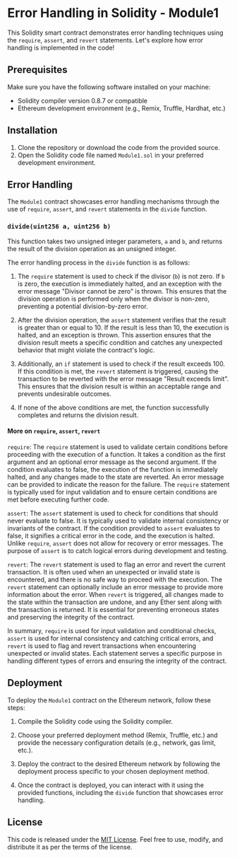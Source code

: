 # Error Handling in Solidity - Module1

This Solidity smart contract demonstrates error handling techniques using the `require`, `assert`, and `revert` statements. Let's explore how error handling is implemented in the code!

## Prerequisites

Make sure you have the following software installed on your machine:

- Solidity compiler version 0.8.7 or compatible
- Ethereum development environment (e.g., Remix, Truffle, Hardhat, etc.)

## Installation

1. Clone the repository or download the code from the provided source.
2. Open the Solidity code file named `Module1.sol` in your preferred development environment.

## Error Handling

The `Module1` contract showcases error handling mechanisms through the use of `require`, `assert`, and `revert` statements in the `divide` function.

### `divide(uint256 a, uint256 b)`

This function takes two unsigned integer parameters, `a` and `b`, and returns the result of the division operation as an unsigned integer.

The error handling process in the `divide` function is as follows:

1. The `require` statement is used to check if the divisor (`b`) is not zero. If `b` is zero, the execution is immediately halted, and an exception with the error message "Divisor cannot be zero" is thrown. This ensures that the division operation is performed only when the divisor is non-zero, preventing a potential division-by-zero error.

2. After the division operation, the `assert` statement verifies that the result is greater than or equal to 10. If the result is less than 10, the execution is halted, and an exception is thrown. This assertion ensures that the division result meets a specific condition and catches any unexpected behavior that might violate the contract's logic.

3. Additionally, an `if` statement is used to check if the result exceeds 100. If this condition is met, the `revert` statement is triggered, causing the transaction to be reverted with the error message "Result exceeds limit". This ensures that the division result is within an acceptable range and prevents undesirable outcomes.

4. If none of the above conditions are met, the function successfully completes and returns the division result.

#### More on `require`, `assert`, `revert`

`require`: The `require` statement is used to validate certain conditions before proceeding with the execution of a function. It takes a condition as the first argument and an optional error message as the second argument. If the condition evaluates to false, the execution of the function is immediately halted, and any changes made to the state are reverted. An error message can be provided to indicate the reason for the failure. The `require` statement is typically used for input validation and to ensure certain conditions are met before executing further code.

`assert`: The `assert` statement is used to check for conditions that should never evaluate to false. It is typically used to validate internal consistency or invariants of the contract. If the condition provided to `assert` evaluates to false, it signifies a critical error in the code, and the execution is halted. Unlike `require`, `assert` does not allow for recovery or error messages. The purpose of `assert` is to catch logical errors during development and testing.

`revert`: The `revert` statement is used to flag an error and revert the current transaction. It is often used when an unexpected or invalid state is encountered, and there is no safe way to proceed with the execution. The `revert` statement can optionally include an error message to provide more information about the error. When `revert` is triggered, all changes made to the state within the transaction are undone, and any Ether sent along with the transaction is returned. It is essential for preventing erroneous states and preserving the integrity of the contract.

In summary, `require` is used for input validation and conditional checks, `assert` is used for internal consistency and catching critical errors, and `revert` is used to flag and revert transactions when encountering unexpected or invalid states. Each statement serves a specific purpose in handling different types of errors and ensuring the integrity of the contract.

## Deployment

To deploy the `Module1` contract on the Ethereum network, follow these steps:

1. Compile the Solidity code using the Solidity compiler.

2. Choose your preferred deployment method (Remix, Truffle, etc.) and provide the necessary configuration details (e.g., network, gas limit, etc.).

3. Deploy the contract to the desired Ethereum network by following the deployment process specific to your chosen deployment method.

4. Once the contract is deployed, you can interact with it using the provided functions, including the `divide` function that showcases error handling.

## License

This code is released under the [MIT License](https://opensource.org/licenses/MIT). Feel free to use, modify, and distribute it as per the terms of the license.
